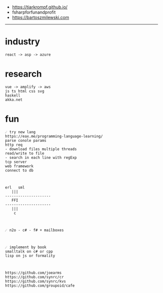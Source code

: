 * https://tiarkrompf.github.io/
* fsharpforfunandprofit
* https://bartoszmilewski.com

---

# industry
```
react -> asp -> azure
```

# research
```
vue -> amplify -> aws
js ts html css svg
haskell
akka.net
```

# fun
```
☄️ try new lang
https://eax.me/programming-language-learning/
parse conole params
http req
- download files multiple threads
read/write to file
- search in each line with regExp
tcp server
web framework
connect to db



erl   sml
   |||
---------------------
   FFI
---------------------
   |||
    c



☄️ n2o - c# - f# + mailboxes



☄️ implement by book
smalltalk on c# or cpp
lisp on js or formality



https://github.com/joearms
https://github.com/synrc/cr
https://github.com/synrc/kvs
https://github.com/groupoid/cafe
```
